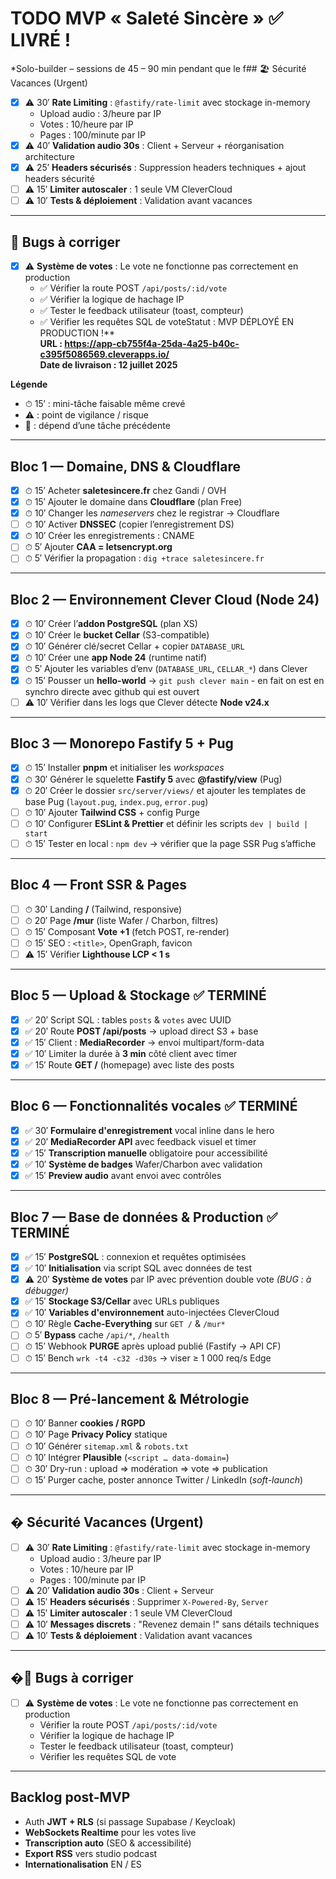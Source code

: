 # TODO MVP « Saleté Sincère » ✅ LIVRÉ !
*Solo-builder – sessions de 45 – 90 min pendant que le f## 🏖️ Sécurité Vacances (Urgent)
- [x] ⚠️ 30′ **Rate Limiting** : `@fastify/rate-limit` avec stockage in-memory
  - Upload audio : 3/heure par IP
  - Votes : 10/heure par IP  
  - Pages : 100/minute par IP
- [x] ⚠️ 40′ **Validation audio 30s** : Client + Serveur + réorganisation architecture
- [x] ⚠️ 25′ **Headers sécurisés** : Suppression headers techniques + ajout headers sécurité
- [ ] ⚠️ 15′ **Limiter autoscaler** : 1 seule VM CleverCloud
- [ ] ⚠️ 10′ **Tests & déploiement** : Validation avant vacances

---

## 🐛 Bugs à corriger
- [x] ⚠️ **Système de votes** : Le vote ne fonctionne pas correctement en production
  - ✅ Vérifier la route POST `/api/posts/:id/vote`
  - ✅ Vérifier la logique de hachage IP
  - ✅ Tester le feedback utilisateur (toast, compteur)
  - ✅ Vérifier les requêtes SQL de voteStatut : MVP DÉPLOYÉ EN PRODUCTION !**  
**URL : https://app-cb755f4a-25da-4a25-b40c-c395f5086569.cleverapps.io/**  
**Date de livraison : 12 juillet 2025**

**Légende**  
- ⏱ 15′ : mini-tâche faisable même crevé  
- ⚠︎ : point de vigilance / risque  
- 🔄 : dépend d’une tâche précédente  

---

## Bloc 1 — Domaine, DNS & Cloudflare
- [x] ⏱ 15′ Acheter **saletesincere.fr** chez Gandi / OVH  
- [x] ⏱ 15′ Ajouter le domaine dans **Cloudflare** (plan Free)  
- [x] ⏱ 10′ Changer les *nameservers* chez le registrar → Cloudflare  
- [ ] ⏱ 10′ Activer **DNSSEC** (copier l’enregistrement DS)  
- [x] ⏱ 10′ Créer les enregistrements : CNAME
- [ ] ⏱ 5′ Ajouter **CAA = letsencrypt.org**  
- [ ] ⏱ 5′ Vérifier la propagation : `dig +trace saletesincere.fr`

---

## Bloc 2 — Environnement Clever Cloud (Node 24)
- [x] ⏱ 10′ Créer l’**addon PostgreSQL** (plan XS)  
- [x] ⏱ 10′ Créer le **bucket Cellar** (S3-compatible)  
- [x] ⏱ 10′ Générer clé/secret Cellar + copier `DATABASE_URL`  
- [x] ⏱ 10′ Créer une **app Node 24** (runtime natif)  
- [x] ⏱ 5′ Ajouter les variables d’env (`DATABASE_URL`, `CELLAR_*`) dans Clever  
- [x] ⏱ 15′ Pousser un **hello-world** → `git push clever main`  - en fait on est en synchro directe avec github qui est ouvert
- [ ] ⚠︎ 10′ Vérifier dans les logs que Clever détecte **Node v24.x**

---

## Bloc 3 — Monorepo Fastify 5 + Pug
- [x] ⏱ 15′ Installer **pnpm** et initialiser les *workspaces*  
- [x] ⏱ 30′ Générer le squelette **Fastify 5** avec **@fastify/view** (Pug)  
- [x] ⏱ 20′ Créer le dossier `src/server/views/` et ajouter les templates de base Pug (`layout.pug`, `index.pug`, `error.pug`)  
- [ ] ⏱ 10′ Ajouter **Tailwind CSS** + config Purge  
- [ ] ⏱ 10′ Configurer **ESLint & Prettier** et définir les scripts `dev | build | start`  
- [ ] ⏱ 15′ Tester en local : `npm dev` → vérifier que la page SSR Pug s’affiche  

---

## Bloc 4 — Front SSR & Pages
- [ ] ⏱ 30′ Landing **/** (Tailwind, responsive)  
- [ ] ⏱ 20′ Page **/mur** (liste Wafer / Charbon, filtres)  
- [ ] ⏱ 15′ Composant **Vote +1** (fetch POST, re-render)  
- [ ] ⏱ 15′ SEO : `<title>`, OpenGraph, favicon  
- [ ] ⚠︎ 15′ Vérifier **Lighthouse LCP < 1 s**

---

## Bloc 5 — Upload & Stockage ✅ TERMINÉ
- [x] ✅ 20′ Script SQL : tables `posts` & `votes` avec UUID  
- [x] ✅ 20′ Route **POST /api/posts** → upload direct S3 + base  
- [x] ✅ 15′ Client : **MediaRecorder** → envoi multipart/form-data  
- [x] ✅ 10′ Limiter la durée à **3 min** côté client avec timer  
- [x] ✅ 15′ Route **GET /** (homepage) avec liste des posts

---

## Bloc 6 — Fonctionnalités vocales ✅ TERMINÉ
- [x] ✅ 30′ **Formulaire d'enregistrement** vocal inline dans le hero  
- [x] ✅ 20′ **MediaRecorder API** avec feedback visuel et timer  
- [x] ✅ 15′ **Transcription manuelle** obligatoire pour accessibilité  
- [x] ✅ 10′ **Système de badges** Wafer/Charbon avec validation  
- [x] ✅ 15′ **Preview audio** avant envoi avec contrôles

---

## Bloc 7 — Base de données & Production ✅ TERMINÉ
- [x] ✅ 15′ **PostgreSQL** : connexion et requêtes optimisées  
- [x] ✅ 10′ **Initialisation** via script SQL avec données de test  
- [x] ⚠️ 20′ **Système de votes** par IP avec prévention double vote *(BUG : à débugger)*  
- [x] ✅ 15′ **Stockage S3/Cellar** avec URLs publiques  
- [x] ✅ 10′ **Variables d'environnement** auto-injectées CleverCloud
- [ ] ⏱ 10′ Règle **Cache-Everything** sur `GET /` & `/mur*`  
- [ ] ⏱ 5′ **Bypass** cache `/api/*`, `/health`  
- [ ] ⏱ 15′ Webhook **PURGE** après upload publié (Fastify → API CF)  
- [ ] ⏱ 15′ Bench `wrk -t4 -c32 -d30s` → viser ≥ 1 000 req/s Edge

---

## Bloc 8 — Pré-lancement & Métrologie
- [ ] ⏱ 10′ Banner **cookies / RGPD**  
- [ ] ⏱ 10′ Page **Privacy Policy** statique  
- [ ] ⏱ 10′ Générer `sitemap.xml` & `robots.txt`  
- [ ] ⏱ 10′ Intégrer **Plausible** (`<script … data-domain=`)  
- [ ] ⏱ 30′ Dry-run : upload ⇒ modération ⇒ vote ⇒ publication  
- [ ] ⏱ 15′ Purger cache, poster annonce Twitter / LinkedIn (*soft-launch*)

---

## �️ Sécurité Vacances (Urgent)
- [ ] ⚠️ 30′ **Rate Limiting** : `@fastify/rate-limit` avec stockage in-memory
  - Upload audio : 3/heure par IP
  - Votes : 10/heure par IP  
  - Pages : 100/minute par IP
- [ ] ⚠️ 20′ **Validation audio 30s** : Client + Serveur
- [ ] ⚠️ 15′ **Headers sécurisés** : Supprimer `X-Powered-By`, `Server`
- [ ] ⚠️ 15′ **Limiter autoscaler** : 1 seule VM CleverCloud
- [ ] ⚠️ 10′ **Messages discrets** : "Revenez demain !" sans détails techniques
- [ ] ⚠️ 10′ **Tests & déploiement** : Validation avant vacances

---

## �🐛 Bugs à corriger
- [ ] ⚠️ **Système de votes** : Le vote ne fonctionne pas correctement en production
  - Vérifier la route POST `/api/posts/:id/vote`
  - Vérifier la logique de hachage IP
  - Tester le feedback utilisateur (toast, compteur)
  - Vérifier les requêtes SQL de vote

---

## Backlog post-MVP
- Auth **JWT + RLS** (si passage Supabase / Keycloak)  
- **WebSockets Realtime** pour les votes live  
- **Transcription auto** (SEO & accessibilité)  
- **Export RSS** vers studio podcast  
- **Internationalisation** EN / ES  
